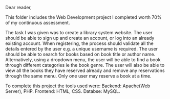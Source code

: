 Dear reader,

This folder includes the Web Development project I completed worth 70% of my continuous assessment.

The task I was given was to create a library system website.
The user should be able to sign up and create an account, or log into an already existing account. 
When registering, the process should validate all the details entered by the user e.g. a unique username is required.
The user should be able to search for books based on book title or author name. 
Alternatively, using a dropdown menu, the user will be able to find a book through different categories ie the book genre. 
The user will also be able to view all the books they have reserved already and remove any reservations through the same menu. 
Only one user may reserve a book at a time.


To complete this project the tools used were:
Backend: Apache(Web Server), PHP.
Frontend: HTML, CSS.
Databse: MySQL.
